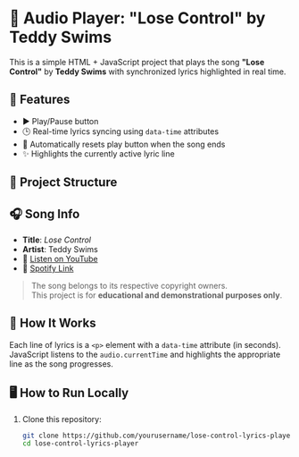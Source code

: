 # 🎵 Audio Player: "Lose Control" by Teddy Swims

This is a simple HTML + JavaScript project that plays the song **"Lose Control"** by **Teddy Swims** with synchronized lyrics highlighted in real time.

## 🚀 Features

- ▶️ Play/Pause button
- 🕒 Real-time lyrics syncing using `data-time` attributes
- 🔄 Automatically resets play button when the song ends
- ✨ Highlights the currently active lyric line

## 📁 Project Structure

## 🎧 Song Info

- **Title**: *Lose Control*  
- **Artist**: Teddy Swims  
- 🔗 [Listen on YouTube](https://www.youtube.com/watch?v=ojYV-ckR3uY)  
- 🎵 [Spotify Link](https://open.spotify.com/track/7KaDXD6z8bI7fVx3yT3D7D)

> The song belongs to its respective copyright owners.  
> This project is for **educational and demonstrational purposes only**.

## 🧪 How It Works

Each line of lyrics is a `<p>` element with a `data-time` attribute (in seconds).  
JavaScript listens to the `audio.currentTime` and highlights the appropriate line as the song progresses.

## 🖥️ How to Run Locally

1. Clone this repository:

   ```bash
   git clone https://github.com/yourusername/lose-control-lyrics-player.git
   cd lose-control-lyrics-player
